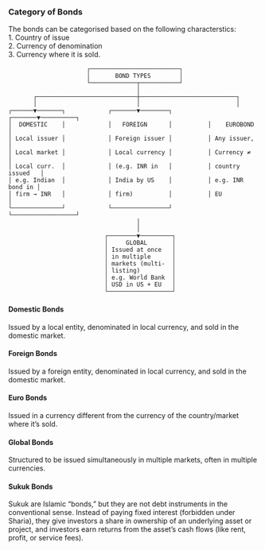 ### Category of Bonds  
The bonds can be categorised based on the following characterstics:  
    1. Country of issue   
    2. Currency of denomination  
    3. Currency where it is sold.  

```
                      ┌─────────────────────────┐
                      │       BOND TYPES        │
                      └─────────────┬───────────┘
                                    │
       ┌────────────────────────────┼───────────────────────────┐
       │                            │                           │
┌──────▼───────┐            ┌───────▼────────┐          ┌───────▼──────────┐
│  DOMESTIC    │            │   FOREIGN      │          │    EUROBOND      │
│ Local issuer │            │ Foreign issuer │          │ Any issuer,      │
│ Local market │            │ Local currency │          │ Currency ≠       │
│ Local curr.  │            │ (e.g. INR in   │          │ country issued   │
│ e.g. Indian  │            │ India by US    │          │ e.g. INR bond in │
│ firm → INR   │            │ firm)          │          │ EU               │
└──────────────┘            └────────────────┘          └──────────────────┘
                                    │
                                    │
                           ┌────────▼─────────┐
                           │     GLOBAL       │
                           │ Issued at once   │
                           │ in multiple      │
                           │ markets (multi-  │
                           │ listing)         │
                           │ e.g. World Bank  │
                           │ USD in US + EU   │
                           └──────────────────┘
```                                

#### Domestic Bonds  
Issued by a local entity, denominated in local currency, and sold in the domestic market.  
#### Foreign Bonds  
Issued by a foreign entity, denominated in local currency, and sold in the domestic market.  
#### Euro Bonds  
Issued in a currency different from the currency of the country/market where it’s sold.  
#### Global Bonds  
Structured to be issued simultaneously in multiple markets, often in multiple currencies.  

#### Sukuk Bonds  
Sukuk are Islamic “bonds,” but they are not debt instruments in the conventional sense. Instead of paying fixed interest (forbidden under Sharia), they give investors a share in ownership of an underlying asset or project, and investors earn returns from the asset’s cash flows (like rent, profit, or service fees).  
